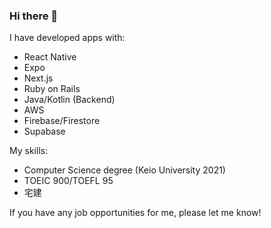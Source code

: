 ### Hi there 👋

I have developed apps with:

- React Native
- Expo
- Next.js
- Ruby on Rails
- Java/Kotlin (Backend)
- AWS
- Firebase/Firestore
- Supabase


My skills:

- Computer Science degree (Keio University 2021)
- TOEIC 900/TOEFL 95
- 宅建

If you have any job opportunities for me, please let me know!
